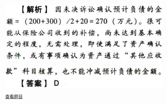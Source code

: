![](97e13e81ec22bbc673c09668d614b85f.png)

![](cebc0a66726d3a776ffb0d62a8ddec2a.png)

[查看题目](../负债.或有事项.本章真题.md#1-题目)

